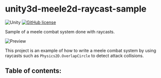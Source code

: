 # unity3d-meele2d-raycast-sample

![Unity](https://img.shields.io/badge/Unity-2021.1.16+-blue)
[![GitHub license](https://img.shields.io/badge/license-MIT-blue.svg)](https://raw.githubusercontent.com/Nauja/unity3d-meele2d-raycast-sample/master/LICENSE)

Sample of a meele combat system done with raycasts.

![Preview](https://github.com/Nauja/unity3d-meele2d-raycast-sample/raw/media/preview.gif)

This project is an example of how to write a meele combat system by using raycasts such as `Physics2D.OverlapCircle` to detect attack collisions.

## Table of contents:
